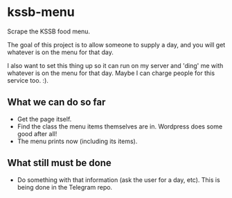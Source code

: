 # kssb-menu
Scrape the KSSB food menu.

The goal of this project is to allow someone to supply a day, and you will get whatever is on the menu for that day.

I also want to set this thing up so it can run on my server and 'ding' me with whatever is on the menu for that day. Maybe I can charge people for this service too. :).

## What we can do so far
* Get the page itself.
* Find the class the menu items themselves are in. Wordpress does some good after all!
* The menu prints now (including its items).

## What still must be done
* Do something with that information (ask the user for a day, etc). This is being done in the Telegram repo.
